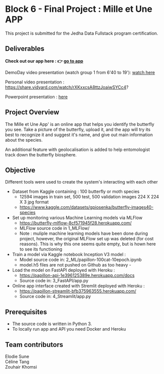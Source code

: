 # Block 6 - Final Project : Mille et Une APP

This project is submitted for the Jedha Data Fullstack program certification.

## Deliverables

**Check out our app here : 👉 [go to app](https://papillon-streamlit-bfb375963555.herokuapp.com/)**

DemoDay video presentation (watch group 1 from 6'40 to 19'): [watch here](https://www.youtube.com/watch?v=5qngzP4DGGU )

Personal video presentation : https://share.vidyard.com/watch/rXKxxcsA8ttzJoaiwSYCc4?

Powerpoint presentation : [here](https://docs.google.com/presentation/d/1iaaTtyrFAPNk3UaQ-5sxpDKRRIIILs7gO6IsiAauOXQ/edit#slide=id.ga5178bf3d4_2_0)

## Project Overview

The Mille et Une App' is an online app that helps you identify the butterfly you see. Take a picture of the butterfly, upload it, and the app will try its best to recognize it and suggest it's name, and give out main information about the species.

An additional feature with geolocalisation is added to help entomologist track down the butterfly biosphere.


## Objective
Different tools were used to create the system's interacting with each other

- Dataset from Kaggle containing : 100 butterfly or moth species
    - 12594 images in train set, 500 test, 500 validation images 224 X 224 X 3 jpg format 
    - https://www.kaggle.com/datasets/gpiosenka/butterfly-images40-species
- Set up monitoring various Machine Learning models via MLFlow
    - https://butterfly-mlflow-8cf571945f28.herokuapp.com/
    - MLFlow source code in 1_MLFlow/
    - Note : muliple machine learning models have been done during project, however, the original MLFlow set up was deleted (for cost reasons). This is why this one seems quite empty, but is hown here to see its functioning
- Train a model via Kaggle notebook Inception V3 model : 
    - Model source code in: 2_ML/papillon-100cat-10epoch.ipynb
    - model.h5 files are not pushed on Github as too heavy -
- Load the model on FastAPI deployed with Heroku : 
    - https://papillon-api-1e396125389e.herokuapp.com/docs
    - Source code in: 3_FastAPI/app.py
- Online app interface created with Stremlit deployed with Heroku : 
    - https://papillon-streamlit-bfb375963555.herokuapp.com/
    - Source code in: 4_Streamlit/app.py

## Prerequisites

- The source code is written in Python 3.
- To locally run app and API you need Docker and Heroku 

## Team contributors
Elodie Sune<br/>
Céline Tang<br/>
Zouhair Khomsi<br/>
